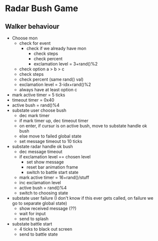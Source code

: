 # Radar Bush Game

## Walker behaviour

- Choose mon
  - check for event
    - check if we already have mon
      - check steps
      - check percent
      - exclamation level = 3+rand()%2
  - check option a > b > c
  - check steps
  - check percent (same rand() val)
  - exclamation level = 3-idx+rand()%2
  - always have at least option c
- mark active timer = 5 ticks
- timeout timer = 0x40
- active bush = rand()%4
- substate user choose bush
  - dec mark timer
  - if mark timer up, dec timeout timer
  - on enter, if cursur is on active bush, move to substate handle ok bush
  - else move to failed global state
  - set message timeout to 10 ticks
- substate radar handle ok bush
  - dec message timeout
  - if exclamation level == chosen level
    - set show message
    - reset bar animation frame
    - switch to battle start state
  - mark active timer = 16+rand()/stuff
  - inc exclamation level
  - active bush = rand()%4
  - switch to choosing state
- substate user failure (I don't know if this ever gets called, on failure we go to separate global state)
  - show received message (??)
  - wait for input
  - send to splash
- substate battle start
  - 4 ticks to black out screen
  - send to battle state
